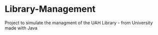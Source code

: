 # Library-Management
Project to simulate the managment of the UAH Library -  from University made with Java
